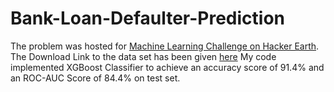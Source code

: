 # Bank-Loan-Defaulter-Prediction
The problem was hosted for [Machine Learning Challenge on Hacker Earth](https://www.hackerearth.com/problem/machine-learning/bank-fears-loanliness/).
The Download Link to the data set has been given [here](https://he-s3.s3.amazonaws.com/media/hackathon/machine-learning-challenge-one/bank-fears-loanliness/898ce544-0-MLChallenge_1Datac63af4e.zip) 
My code implemented XGBoost Classifier to achieve an accuracy score of 91.4% and an ROC-AUC Score of 84.4% on test set.
